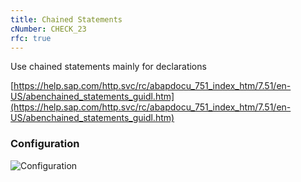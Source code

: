 ```yaml
---
title: Chained Statements
cNumber: CHECK_23
rfc: true
---
```


Use chained statements mainly for declarations

[https://help.sap.com/http.svc/rc/abapdocu_751_index_htm/7.51/en-US/abenchained_statements_guidl.htm](https://help.sap.com/http.svc/rc/abapdocu_751_index_htm/7.51/en-US/abenchained_statements_guidl.htm)

### Configuration
![Configuration](/img/default_conf.png)
